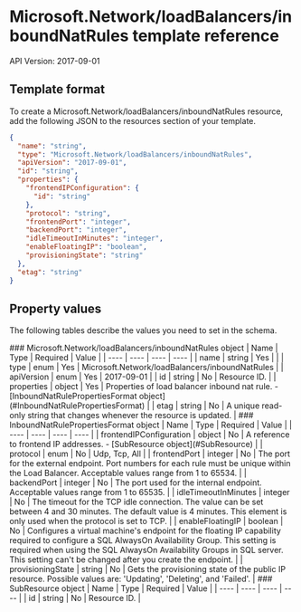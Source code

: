 # Microsoft.Network/loadBalancers/inboundNatRules template reference
API Version: 2017-09-01
## Template format

To create a Microsoft.Network/loadBalancers/inboundNatRules resource, add the following JSON to the resources section of your template.

```json
{
  "name": "string",
  "type": "Microsoft.Network/loadBalancers/inboundNatRules",
  "apiVersion": "2017-09-01",
  "id": "string",
  "properties": {
    "frontendIPConfiguration": {
      "id": "string"
    },
    "protocol": "string",
    "frontendPort": "integer",
    "backendPort": "integer",
    "idleTimeoutInMinutes": "integer",
    "enableFloatingIP": "boolean",
    "provisioningState": "string"
  },
  "etag": "string"
}
```
## Property values

The following tables describe the values you need to set in the schema.

<a id="Microsoft.Network/loadBalancers/inboundNatRules" />
### Microsoft.Network/loadBalancers/inboundNatRules object
|  Name | Type | Required | Value |
|  ---- | ---- | ---- | ---- |
|  name | string | Yes |  |
|  type | enum | Yes | Microsoft.Network/loadBalancers/inboundNatRules |
|  apiVersion | enum | Yes | 2017-09-01 |
|  id | string | No | Resource ID. |
|  properties | object | Yes | Properties of load balancer inbound nat rule. - [InboundNatRulePropertiesFormat object](#InboundNatRulePropertiesFormat) |
|  etag | string | No | A unique read-only string that changes whenever the resource is updated. |


<a id="InboundNatRulePropertiesFormat" />
### InboundNatRulePropertiesFormat object
|  Name | Type | Required | Value |
|  ---- | ---- | ---- | ---- |
|  frontendIPConfiguration | object | No | A reference to frontend IP addresses. - [SubResource object](#SubResource) |
|  protocol | enum | No | Udp, Tcp, All |
|  frontendPort | integer | No | The port for the external endpoint. Port numbers for each rule must be unique within the Load Balancer. Acceptable values range from 1 to 65534. |
|  backendPort | integer | No | The port used for the internal endpoint. Acceptable values range from 1 to 65535. |
|  idleTimeoutInMinutes | integer | No | The timeout for the TCP idle connection. The value can be set between 4 and 30 minutes. The default value is 4 minutes. This element is only used when the protocol is set to TCP. |
|  enableFloatingIP | boolean | No | Configures a virtual machine's endpoint for the floating IP capability required to configure a SQL AlwaysOn Availability Group. This setting is required when using the SQL AlwaysOn Availability Groups in SQL server. This setting can't be changed after you create the endpoint. |
|  provisioningState | string | No | Gets the provisioning state of the public IP resource. Possible values are: 'Updating', 'Deleting', and 'Failed'. |


<a id="SubResource" />
### SubResource object
|  Name | Type | Required | Value |
|  ---- | ---- | ---- | ---- |
|  id | string | No | Resource ID. |

